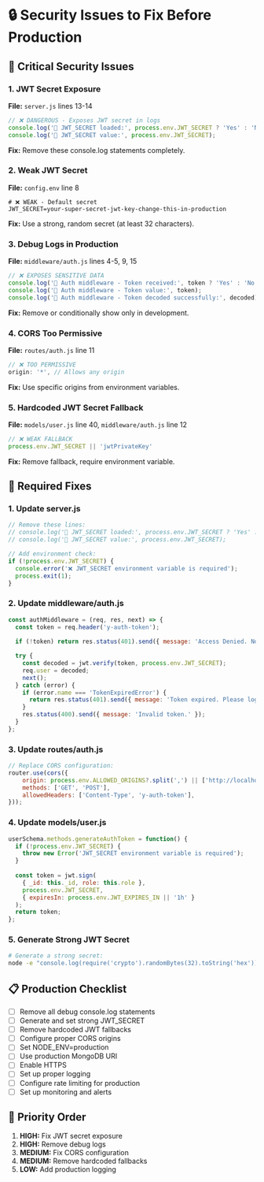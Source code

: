 # 🔒 Security Issues to Fix Before Production

## 🚨 Critical Security Issues

### 1. **JWT Secret Exposure**
**File:** `server.js` lines 13-14
```javascript
// ❌ DANGEROUS - Exposes JWT secret in logs
console.log('🔑 JWT_SECRET loaded:', process.env.JWT_SECRET ? 'Yes' : 'No');
console.log('🔑 JWT_SECRET value:', process.env.JWT_SECRET);
```

**Fix:** Remove these console.log statements completely.

### 2. **Weak JWT Secret**
**File:** `config.env` line 8
```env
# ❌ WEAK - Default secret
JWT_SECRET=your-super-secret-jwt-key-change-this-in-production
```

**Fix:** Use a strong, random secret (at least 32 characters).

### 3. **Debug Logs in Production**
**File:** `middleware/auth.js` lines 4-5, 9, 15
```javascript
// ❌ EXPOSES SENSITIVE DATA
console.log('🔐 Auth middleware - Token received:', token ? 'Yes' : 'No');
console.log('🔐 Auth middleware - Token value:', token);
console.log('🔐 Auth middleware - Token decoded successfully:', decoded);
```

**Fix:** Remove or conditionally show only in development.

### 4. **CORS Too Permissive**
**File:** `routes/auth.js` line 11
```javascript
// ❌ TOO PERMISSIVE
origin: '*', // Allows any origin
```

**Fix:** Use specific origins from environment variables.

### 5. **Hardcoded JWT Secret Fallback**
**File:** `models/user.js` line 40, `middleware/auth.js` line 12
```javascript
// ❌ WEAK FALLBACK
process.env.JWT_SECRET || 'jwtPrivateKey'
```

**Fix:** Remove fallback, require environment variable.

## 🔧 Required Fixes

### 1. **Update server.js**
```javascript
// Remove these lines:
// console.log('🔑 JWT_SECRET loaded:', process.env.JWT_SECRET ? 'Yes' : 'No');
// console.log('🔑 JWT_SECRET value:', process.env.JWT_SECRET);

// Add environment check:
if (!process.env.JWT_SECRET) {
  console.error('❌ JWT_SECRET environment variable is required');
  process.exit(1);
}
```

### 2. **Update middleware/auth.js**
```javascript
const authMiddleware = (req, res, next) => {
  const token = req.header('y-auth-token');
  
  if (!token) return res.status(401).send({ message: 'Access Denied. No token provided.' });

  try {
    const decoded = jwt.verify(token, process.env.JWT_SECRET);
    req.user = decoded;
    next();
  } catch (error) {
    if (error.name === 'TokenExpiredError') {
      return res.status(401).send({ message: 'Token expired. Please login again.' });
    }
    res.status(400).send({ message: 'Invalid token.' });
  }
};
```

### 3. **Update routes/auth.js**
```javascript
// Replace CORS configuration:
router.use(cors({
    origin: process.env.ALLOWED_ORIGINS?.split(',') || ['http://localhost:3000'],
    methods: ['GET', 'POST'],
    allowedHeaders: ['Content-Type', 'y-auth-token'],
}));
```

### 4. **Update models/user.js**
```javascript
userSchema.methods.generateAuthToken = function() {
  if (!process.env.JWT_SECRET) {
    throw new Error('JWT_SECRET environment variable is required');
  }
  
  const token = jwt.sign(
    { _id: this._id, role: this.role }, 
    process.env.JWT_SECRET, 
    { expiresIn: process.env.JWT_EXPIRES_IN || '1h' }
  );
  return token;
};
```

### 5. **Generate Strong JWT Secret**
```bash
# Generate a strong secret:
node -e "console.log(require('crypto').randomBytes(32).toString('hex'))"
```

## 📋 Production Checklist

- [ ] Remove all debug console.log statements
- [ ] Generate and set strong JWT_SECRET
- [ ] Remove hardcoded JWT fallbacks
- [ ] Configure proper CORS origins
- [ ] Set NODE_ENV=production
- [ ] Use production MongoDB URI
- [ ] Enable HTTPS
- [ ] Set up proper logging
- [ ] Configure rate limiting for production
- [ ] Set up monitoring and alerts

## 🎯 Priority Order

1. **HIGH:** Fix JWT secret exposure
2. **HIGH:** Remove debug logs
3. **MEDIUM:** Fix CORS configuration
4. **MEDIUM:** Remove hardcoded fallbacks
5. **LOW:** Add production logging 